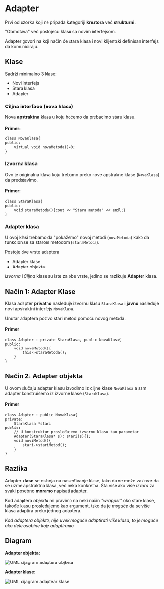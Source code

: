 # Adapter
Prvi od uzorka koji ne pripada kategoriji **kreatora** već **strukturni**.

"Obmotava" već postojeću klasu sa novim interfejsom.

Adapter govori na koji način će stara klasa i novi klijentski definisan interfejs
da komuniciraju.

## Klase

Sadrži minimalno 3 klase:
* Novi interfejs
* Stara klasa
* Adapter

### Ciljna interface (nova klasa)
Nova **apstraktna** klasa u koju hoćemo da prebacimo staru klasu.

#### Primer:

```
class NovaKlasa{
public:
	virtual void novaMetoda()=0;
}
```

### Izvorna klasa

Ovo je originalna klasa koju trebamo preko nove apstrakne klase (`NovaKlasa`) da predstavimo.

#### Primer:

```
class StaraKlasa{
public:
	void staraMetoda(){cout << "Stara metoda" << endl;}
}
```

### Adapter klasa

U ovoj klasi trebamo da "pokažemo" novoj metodi (`novaMetoda`) kako da funkcioniše sa
 starom metodom (`staraMetoda`).

Postoje dve vrste adaptera
* Adapter klase
* Adapter objekta

*Izvorna* i *Ciljna* klase su iste za obe vrste, jedino se razlikuje **Adapter** klasa.


## Način 1: Adapter **Klase**

Klasa adapter **privatno** nasleđuje izvornu klasu `StaraKlasa` i **javno** nasleđuje novi apstraktni interfejs `NovaKlasa`.


Unutar adaptera pozivo stari metod pomoću novog metoda.

#### Primer

```
class Adapter : private StaraKlasa, public NovaKlasa{
public:
	void novaMetod(){
		this->staraMetoda();
	}
}
```
## Način 2: Adapter **objekta**

U ovom slučaju adapter klasu izvodimo iz ciljne klase `NovaKlasa` a sam adapter konstruišemo
iz izvorne klase (`StaraKlasa`).

#### Primer

```
class Adapter : public NovaKlasa{
private:
	StaraKlasa *stari
public:
	// U konstruktur prosleđujemo izvornu klasu kao parametar
	Adapter(StaraKlasa* s): stari(s){};
	void noviMetod(){
		stari->stariMetod();
	}
}
```

## Razlika

Adapter **klase** se oslanja na nasleđivanje klase, tako da ne može za *izvor* da se uzme
apstraktna klasa, već neka konkretna. Šta više ako više *izvora* za svaki posebno **moramo** napisati
adapter.

Kod adaptera *objekta* mi pravimo na neki način *"wrapper"* oko stare klase, takođe klasu
prosleđujemo kao argument, tako da je *moguće* da se više klasa adaptira preko jednog adaptera.

*Kod adaptera objekta, nije uvek moguće adaptirati više klasa, to je moguće ako dele osobine koje adaptiramo*

## Diagram

**Adapter objekta:**

![UML dijagram adaptera objketa][1]

**Adapter klase:**

![UML dijagram adaptear klase][2]

[1]: https://upload.wikimedia.org/wikipedia/commons/d/d7/ObjectAdapter.png
[2]: https://upload.wikimedia.org/wikipedia/commons/3/35/ClassAdapter.png
